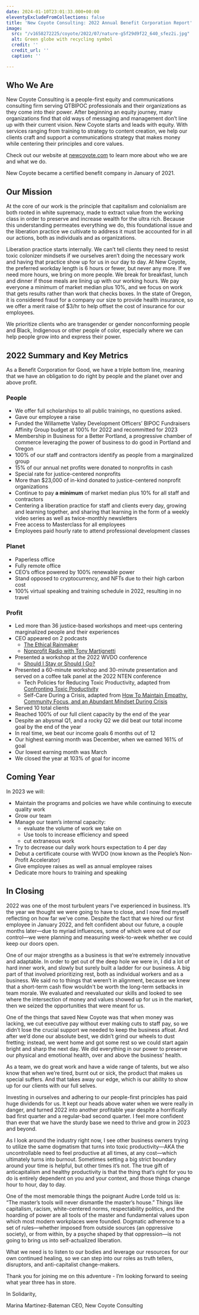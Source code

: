 ```yaml
---
date: 2024-01-10T23:01:33.000+00:00
eleventyExcludeFromCollections: false
title: 'New Coyote Consulting: 2022 Annual Benefit Corporation Report'
image:
  src: "/v1658272225/coyote/2022/07/nature-g5f29d9f22_640_sfez2i.jpg"
  alt: Green globe with recycling symbol
  credit: ''
  credit_url: ''
  caption: ''

---
```

## Who We Are

New Coyote Consulting is a people-first equity and communications consulting firm serving QTBIPOC professionals and their organizations as they come into their power. After beginning an equity journey, many organizations find that old ways of messaging and management don’t line up with their current vision. New Coyote starts and leads with equity. With services ranging from training to strategy to content creation, we help our clients craft and support a communications strategy that makes money while centering their principles and core values.

Check out our website at [newcoyote.com](https://newcoyote.com/) to learn more about who we are and what we do.

New Coyote became a certified benefit company in January of 2021.


## Our Mission

At the core of our work is the principle that capitalism and colonialism are both rooted in white supremacy, made to extract value from the working class in order to preserve and increase wealth for the ultra rich. Because this understanding permeates everything we do, this foundational issue and the liberation practice we cultivate to address it must be accounted for in all our actions, both as individuals and as organizations.

Liberation practice starts internally. We can’t tell clients they need to resist toxic colonizer mindsets if we ourselves aren’t doing the necessary work and having that practice show up for us in our day to day. At New Coyote, the preferred workday length is 6 hours or fewer, but never any more. If we need more hours, we bring on more people. We break for breakfast, lunch and dinner if those meals are lining up with our working hours. We pay everyone a minimum of market median plus 10%, and we focus on work that gets results rather than work that checks boxes. In the state of Oregon, it is considered fraud for a company our size to provide health insurance, so we offer a merit raise of $3/hr to help offset the cost of insurance for our employees.

We prioritize clients who are transgender or gender nonconforming people and Black, Indigenous or other people of color, especially where we can help people grow into and express their power.


## 2022 Summary and Key Metrics

As a Benefit Corporation for Good, we have a triple bottom line, meaning that we have an obligation to do right by people and the planet over and above profit.

### People

* We offer full scholarships to all public trainings, no questions asked.
* Gave our employee a raise
* Funded the Willamette Valley Development Officers’ BIPOC Fundraisers Affinity Group budget at 100% for 2022 and recommitted for 2023
* Membership in Business for a Better Portland, a progressive chamber of commerce leveraging the power of business to do good in Portland and Oregon
* 100% of our staff and contractors identify as people from a marginalized group
* 15% of our annual net profits were donated to nonprofits in cash
* Special rate for justice-centered nonprofits
* More than $23,000 of in-kind donated to justice-centered nonprofit organizations
* Continue to pay **a minimum** of market median plus 10% for all staff and contractors
* Centering a liberation practice for staff and clients every day, growing and learning together, and sharing that learning in the form of a weekly video series as well as twice-monthly newsletters
* Free access to Masterclass for all employees
* Employees paid hourly rate to attend professional development classes

### Planet

* Paperless office
* Fully remote office
* CEO’s office powered by 100% renewable power
* Stand opposed to cryptocurrency, and NFTs due to their high carbon cost
* 100% virtual speaking and training schedule in 2022, resulting in no travel

### Profit

* Led more than 36 justice-based workshops and meet-ups centering marginalized people and their experiences
* CEO appeared on 2 podcasts
    * [The Ethical Rainmaker](http://www.theethicalrainmaker.com/listen-now/s3-episode-8-how-i-figured-out-i-suffer-from-toxic-productivity-ft-marina-martinez-bateman3430279)
    * [Nonprofit Radio with Tony Martignetti](https://tonymartignetti.com/2022/07/nonprofit-radio-for-august-1-2022-tech-policies-that-reduce-toxic-productivity/)
* Presented a workshop at the 2022 WVDO conference
    * [Should I Stay or Should I Go?](https://newcoyote.com/workshop/should-i-stay-or-should-i-go/)
* Presented a 60-minute workshop and 30-minute presentation and served on a coffee talk panel at the 2022 NTEN conference
    * Tech Policies for Reducing Toxic Productivity, adapted from [Confronting Toxic Productivity](https://newcoyote.com/workshop/confronting-toxic-productivity-workplace-learning-module/)
    * Self-Care During a Crisis, adapted from [How To Maintain Empathy, Community Focus, and an Abundant Mindset During Crisis](https://newcoyote.com/workshop/how-to-maintain-empathy-community-focus-and-an-abundant-mindset-during-crisis/)
* Served 10 total clients
* Reached 100% of our full client capacity by the end of the year
* Despite an abysmal Q1, and a rocky Q2 we did beat our total income goal by the end of the year
* In real time, we beat our income goals 6 months out of 12
* Our highest earning month was December, when we earned 161% of goal
* Our lowest earning month was March
* We closed the year at 103% of goal for income


## Coming Year

In 2023 we will:

* Maintain the programs and policies we have while continuing to execute quality work
* Grow our team
* Manage our team’s internal capacity:
    * evaluate the volume of work we take on
    * Use tools to increase efficiency and speed
    * cut extraneous work
* Try to decrease our daily work hours expectation to 4 per day
* Debut a certificate course with WVDO (now known as the People’s Non-Profit Accelerator)
* Give employee raises as well as annual employee raises
* Dedicate more hours to training and speaking


## In Closing

2022 was one of the most turbulent years I've experienced in business. It’s the year we thought we were going to have to close, and I now find myself reflecting on how far we’ve come. Despite the fact that we hired our first employee in January 2022, and felt confident about our future, a couple months later—due to myriad influences, some of which were out of our control—we were planning and measuring week-to-week whether we could keep our doors open.

One of our major strengths as a business is that we’re extremely innovative and adaptable. In order to get out of the deep hole we were in, I did a lot of hard inner work, and slowly but surely built a ladder for our business. A big part of that involved prioritizing rest, both as individual workers and as a business. We said no to things that weren’t in alignment, because we knew that a short-term cash flow wouldn't be worth the long-term setbacks in team morale. We evaluated and reevaluated our skills and looked to see where the intersection of money and values showed up for us in the market, then we seized the opportunities that were meant for us.

One of the things that saved New Coyote was that when money was lacking, we cut executive pay without ever making cuts to staff pay, so we didn’t lose the crucial support we needed to keep the business afloat. And after we’d done our absolute best, we didn’t grind our wheels to dust fretting; instead, we went home and got some rest so we could start again bright and sharp the next day. We did everything in our power to preserve our physical and emotional health, over and above the business’ health.

As a team, we do great work and have a wide range of talents, but we also know that when we’re tired, burnt out or sick, the product that makes us special suffers. And that takes away our edge, which is our ability to show up for our clients with our full selves.

Investing in ourselves and adhering to our people-first principles has paid huge dividends for us. It kept our heads above water when we were really in danger, and turned 2022 into another profitable year despite a horrifically bad first quarter and a regular-bad second quarter. I feel more confident than ever that we have the sturdy base we need to thrive and grow in 2023 and beyond.

As I look around the industry right now, I see other business owners trying to utilize the same dogmatism that turns into toxic productivity—AKA the uncontrollable need to feel productive at all times, at any cost—which ultimately turns into burnout. Sometimes setting a big strict boundary around your time is helpful, but other times it’s not. The true gift of anticapitalism and healthy productivity is that the thing that’s right for you to do is entirely dependent on you and your context, and those things change hour to hour, day to day.

One of the most memorable things the poignant Audre Lorde told us is: “The master’s tools will never dismantle the master’s house.” Things like capitalism, racism, white-centered norms, respectability politics, and the hoarding of power are all tools of the master and fundamental values upon which most modern workplaces were founded. Dogmatic adherence to a set of rules—whether imposed from outside sources (an oppressive society), or from within, by a psyche shaped by that oppression—is not going to bring us into self-actualized liberation.

What we need is to listen to our bodies and leverage our resources for our own continued healing, so we can step into our roles as truth tellers, disruptors, and anti-capitalist change-makers.

Thank you for joining me on this adventure - I’m looking forward to seeing what year three has in store.

In Solidarity,

Marina Martinez-Bateman 
CEO, New Coyote Consulting
